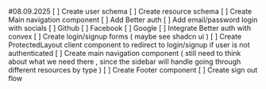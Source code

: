 #08.09.2025
[ ] Create user schema
[ ] Create resource schema
[ ] Create Main navigation component
[ ] Add Better auth
[ ] Add email/password login with socials
[ ] Github
[ ] Facebook
[ ] Google
[ ] Integrate Better auth with convex
[ ] Create login/signup forms ( maybe see shadcn ui )
[ ] Create ProtectedLayout client component to redirect to login/signup if user is not authenticated
[ ] Create main navigation component ( still need to think about what we need there , since the sidebar will handle going through different resources by type )
[ ] Create Footer component
[ ] Create sign out flow
